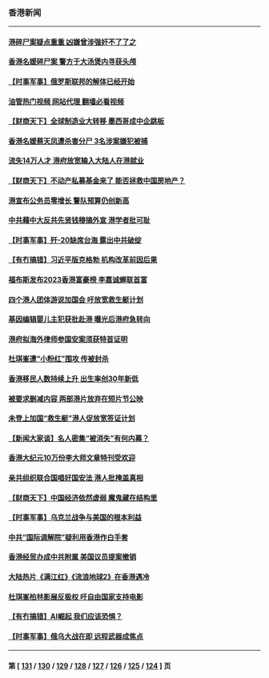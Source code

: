 ### 香港新闻
---
#### [港碎尸案疑点重重 凶嫌曾涉强奸不了了之](../../pages/ncid1349362/n13939672.md?02281245) 
#### [香港名媛碎尸案 警方于大汤煲内寻获头颅](../../pages/ncid1349362/n13938876.md?02281245) 
#### [【时事军事】俄罗斯联邦的解体已经开始](../../pages/ncid1349362/n13938634.md?02281245) 
#### [油管热门视频 网站代理 翻墙必看视频](http://138.2.39.72:81/youtube.html?epic-marker?02281245)
#### [【财商天下】全球制造业大转移 墨西哥成中企跳板](../../pages/ncid1349362/n13938231.md?02281245) 
#### [香港名媛蔡天凤遭杀害分尸 3名涉案嫌犯被捕](../../pages/ncid1349362/n13937673.md?02281245) 
#### [流失14万人才 港府放宽输入大陆人在港就业](../../pages/ncid1349362/n13937282.md?02281245) 
#### [【财商天下】不动产私募基金来了 能否拯救中国房地产？](../../pages/ncid1349362/n13936928.md?02281245) 
#### [港宣布公务员零增长 警队预算仍创新高](../../pages/ncid1349362/n13936670.md?02281245) 
#### [中共藉中大反共先贤钱穆搞外宣 港学者批可耻](../../pages/ncid1349362/n13936500.md?02281245) 
#### [【时事军事】歼-20缺席台海 露出中共破绽](../../pages/ncid1349362/n13936391.md?02281245) 
#### [【有冇搞错】习近平版克格勃 机构改革前因后果](../../pages/ncid1349362/n13936446.md?02281245) 
#### [福布斯发布2023香港富豪榜 李嘉诚蝉联首富](../../pages/ncid1349362/n13936253.md?02281245) 
#### [四个港人团体游说加国会 吁放宽救生艇计划](../../pages/ncid1349362/n13936104.md?02281245) 
#### [基因编辑婴儿主犯获批赴港 曝光后港府急转向](../../pages/ncid1349362/n13935557.md?02281245) 
#### [港府拟海外律师参国安案须获特首证明](../../pages/ncid1349362/n13934625.md?02281245) 
#### [杜琪峯遭“小粉红”围攻 传被封杀](../../pages/ncid1349362/n13934615.md?02281245) 
#### [香港移民人数持续上升 出生率创30年新低](../../pages/ncid1349362/n13934564.md?02281245) 
#### [被要求删减内容 两部港片放弃在短片节公映](../../pages/ncid1349362/n13934474.md?02281245) 
#### [未登上加国“救生艇”港人促放宽签证计划](../../pages/ncid1349362/n13934341.md?02281245) 
#### [【新闻大家谈】名人密集“被消失”有何内幕？](../../pages/ncid1349362/n13934185.md?02281245) 
#### [香港大纪元10万份李大师文章特刊受欢迎](../../pages/ncid1349362/n13934034.md?02281245) 
#### [亲共组织联合国唱好国安法 港人批掩盖真相](../../pages/ncid1349362/n13933482.md?02281245) 
#### [【财商天下】中国经济依然虚弱 魔鬼藏在结构里](../../pages/ncid1349362/n13933670.md?02281245) 
#### [【时事军事】乌克兰战争与美国的根本利益](../../pages/ncid1349362/n13933036.md?02281245) 
#### [中共“国际调解院”疑利用香港作白手套](../../pages/ncid1349362/n13933224.md?02281245) 
#### [香港经贸办成中共附属 美国议员提案撤销](../../pages/ncid1349362/n13932393.md?02281245) 
#### [大陆热片《满江红》《流浪地球2》在香港遇冷](../../pages/ncid1349362/n13931965.md?02281245) 
#### [杜琪峯柏林影展反极权 吁自由国家支持电影](../../pages/ncid1349362/n13931618.md?02281245) 
#### [【有冇搞错】AI崛起 我们应该恐惧？](../../pages/ncid1349362/n13931107.md?02281245) 
#### [【时事军事】俄乌大战在即 远程武器成焦点](../../pages/ncid1349362/n13930611.md?02281245) 

---
#### 第 [ [131](./131.md?02281245) / [130](./130.md?02281245) / [129](./129.md?02281245) / [128](./128.md?02281245) / [127](./127.md?02281245) / [126](./126.md?02281245) / [125](./125.md?02281245) / [124](./124.md?02281245) ] 页
